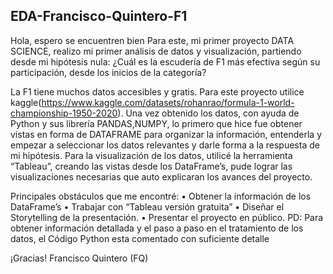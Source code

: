 ## EDA-Francisco-Quintero-F1
Hola, espero se encuentren bien
Para este, mi primer proyecto DATA SCIENCE, realizo mi primer análisis de datos y visualización, partiendo desde mi hipótesis nula:
¿Cuál es la escudería de F1 más efectiva según su participación, desde los inicios de la categoría?

La F1 tiene muchos datos accesibles y gratis. Para este proyecto utilice kaggle(https://www.kaggle.com/datasets/rohanrao/formula-1-world-championship-1950-2020).
Una vez obtenido los datos, con ayuda de Python y sus librería PANDAS,NUMPY, lo primero que hice fue obtener vistas en forma de DATAFRAME para organizar la información, entenderla y empezar a seleccionar los datos relevantes y darle forma a la respuesta de mi hipótesis.
Para la visualización de los datos, utilicé la herramienta “Tableau”, creando las vistas desde los DataFrame’s, pude lograr las visualizaciones necesarias que auto explicaran los avances del proyecto.

Principales obstáculos que me encontré:
•	Obtener la información de los DataFrame’s
•	Trabajar con “Tableau versión gratuita”
•	Diseñar el Storytelling de la presentación.
•	Presentar el proyecto en público.
PD: Para obtener información detallada y el paso a paso en el tratamiento de los datos, el Código Python esta comentado con suficiente detalle

¡Gracias!
Francisco Quintero (FQ)

